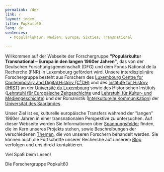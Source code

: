 ```yaml
---
permalink: /de/
link: /
layout: index
title: Popkult60
lang: de
sentences:
  - Populärluktur; Medien; Europa; Sixties; Transnational
  
---
```

<!-- more -->
Willkommen auf der Webseite der Forschergruppe **"Populärkultur Transnational – Europa in den langen 1960er Jahren"**, das von der Deutschen Forschungsgemeinschaft (DFG) und dem Fonds National de la Recherche (FNR) in Luxembourg gefördert wird. Unsere interdisziplinäre Forschergruppe besteht aus Forschern des [Luxembourg Centre for Contemporary and Digital History (C²DH)](https://c2dh.uni.lu) und des  [Institute for History (IHIST)](https://history.uni.lu/) an der [Université du Luxembourg](https://wwwen.uni.lu/) sowie des Historischen Instituts ([Lehrstuhl für Europäische Zeitgeschichte](https://www.uni-saarland.de/lehrstuhl/zeitgeschichte/hueser.html) und [Lehrstuhl für Kultur- und Mediengeschichte](http://www.kmg.uni-saarland.de)) und  der Romanistik ([Interkulturelle Kommunikation](https://www.uni-saarland.de/lehrstuhl/vatter/start.html)) der [Universität des Saarlandes](https://www.uni-saarland.de/nc/startseite.html).

Unser Ziel ist es, kulturelle europäische Transfers während der "langen" 1960er Jahren in einer transnationalen Perspektive zu untersuchen. Auf dieser Webseite werden Sie Informationen über [Spannungsfelder](https://popkult60.eu/de/fields/) finden, die im Kern unseres Projekts stehen, sowie Beschreibungen der verschiedenen [Themen](https://popkult60.eu/de/project/), die von unseren Forschern behandelt werden. Sie können auch die Fortschritte unserer Recherche auf unserem [Blog](https://popkult60.eu/de/blog/) verfolgen und uns direkt kontaktieren.

Viel Spaß beim Lesen!

Die Forschergruppe Popkult60 


